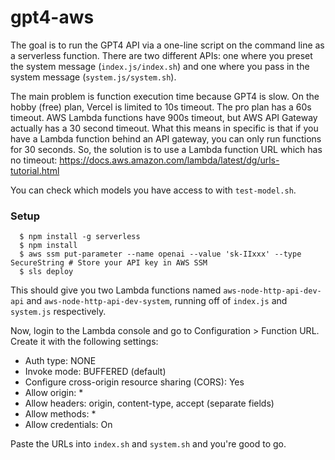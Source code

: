 # gpt4-aws

The goal is to run the GPT4 API via a one-line script on the command line as a serverless function.
There are two different APIs: one where you preset the system message
(`index.js/index.sh`) and one where you pass in the system message (`system.js/system.sh`).

The main problem is function execution time because GPT4 is slow.
On the hobby (free) plan, Vercel is limited to 10s timeout. The pro plan has a 60s timeout.
AWS Lambda functions have 900s timeout, but AWS API Gateway actually has a 30 second timeout.
What this means in specific is that if you have a Lambda function behind an API gateway, you can only run functions for 30 seconds.
So, the solution is to use a Lambda function URL which has no timeout: https://docs.aws.amazon.com/lambda/latest/dg/urls-tutorial.html

You can check which models you have access to with `test-model.sh`.

### Setup

```
  $ npm install -g serverless
  $ npm install
  $ aws ssm put-parameter --name openai --value 'sk-IIxxx' --type SecureString # Store your API key in AWS SSM
  $ sls deploy
```

This should give you two Lambda functions named `aws-node-http-api-dev-api` and
`aws-node-http-api-dev-system`, running off of `index.js` and `system.js` respectively.

Now, login to the Lambda console and go to Configuration > Function URL. Create it with the following settings:

- Auth type: NONE
- Invoke mode: BUFFERED (default)
- Configure cross-origin resource sharing (CORS): Yes
- Allow origin: *
- Allow headers: origin, content-type, accept (separate fields)
- Allow methods: *
- Allow credentials: On

Paste the URLs into `index.sh` and `system.sh` and you're good to go.

